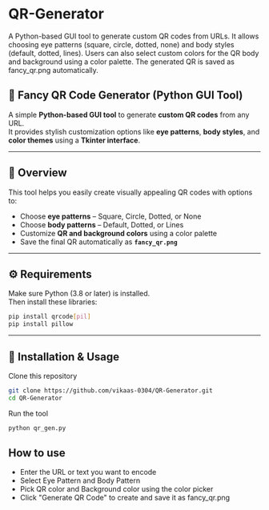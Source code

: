 # QR-Generator
A Python-based GUI tool to generate custom QR codes from URLs. It allows choosing eye patterns (square, circle, dotted, none) and body styles (default, dotted, lines). Users can also select custom colors for the QR body and background using a color palette. The generated QR is saved as fancy_qr.png automatically.

## 🎨 Fancy QR Code Generator (Python GUI Tool)

A simple **Python-based GUI tool** to generate **custom QR codes** from any URL.  
It provides stylish customization options like **eye patterns**, **body styles**, and **color themes** using a **Tkinter interface**.

---

## 🧩 Overview

This tool helps you easily create visually appealing QR codes with options to:
- Choose **eye patterns** – Square, Circle, Dotted, or None  
- Choose **body patterns** – Default, Dotted, or Lines  
- Customize **QR and background colors** using a color palette  
- Save the final QR automatically as **`fancy_qr.png`**

---

## ⚙️ Requirements

Make sure Python (3.8 or later) is installed.  
Then install these libraries:

```bash
pip install qrcode[pil]
pip install pillow
```

---

## 🚀 Installation & Usage

Clone this repository

```bash
git clone https://github.com/vikaas-0304/QR-Generator.git
cd QR-Generator
```

Run the tool
```bash
python qr_gen.py
```

## How to use

- Enter the URL or text you want to encode
- Select Eye Pattern and Body Pattern
- Pick QR color and Background color using the color picker
- Click "Generate QR Code" to create and save it as fancy_qr.png

